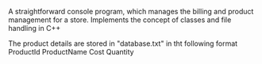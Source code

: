 A straightforward console program, which manages the billing
and product management for a store.
Implements the concept of classes and file handling in C++

The product details are stored in "database.txt" in tht following format
ProductId ProductName Cost  Quantity
